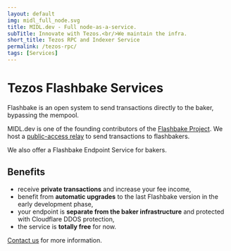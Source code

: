 ```yaml
---
layout: default
img: midl_full_node.svg
title: MIDL.dev - Full node-as-a-service.
subTitle: Innovate with Tezos.<br/>We maintain the infra.
short_title: Tezos RPC and Indexer Service
permalink: /tezos-rpc/
tags: [Services]
---
```


# Tezos Flashbake Services


Flashbake is an open system to send transactions directly to the baker, bypassing the mempool.

MIDL.dev is one of the founding contributors of the [Flashbake Project](https://flashbake.xyz). We host a [public-access relay](https://flashbake.xyz/docs/public-relay/) to send transactions to flashbakers.

We also offer a Flashbake Endpoint Service for bakers.

## Benefits

* receive **private transactions** and increase your fee income,
* benefit from **automatic upgrades** to the last Flashbake version in the early development phase,
* your endpoint is **separate from the baker infrastructure** and protected with Cloudflare DDOS protection,
* the service is **totally free** for now.

[Contact us](mailto:hello@midl.dev) for more information.

